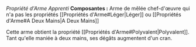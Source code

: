 _Propriété d'Arme Apprenti_
__Composantes :__ Arme de mêlée chef-d'œuvre qui n'a pas les propriétés [[Propriétés d'Arme#Léger|Léger]] ou [[Propriétés d'Arme#A Deux Mains|A Deux Mains]]

Cette arme obtient la propriété [[Propriétés d'Arme#Polyvalent|Polyvalent]]. Tant qu'elle maniée à deux mains, ses dégâts augmentent d'un cran.